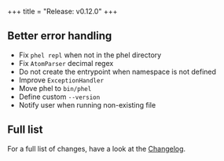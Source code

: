 +++
title = "Release: v0.12.0"
+++

## Better error handling

- Fix `phel repl` when not in the phel directory
- Fix `AtomParser` decimal regex
- Do not create the entrypoint when namespace is not defined
- Improve `ExceptionHandler`
- Move phel to `bin/phel`
- Define custom `--version`
- Notify user when running non-existing file

## Full list

For a full list of changes, have a look at the [Changelog](https://github.com/phel-lang/phel-lang/blob/master/CHANGELOG.md).

